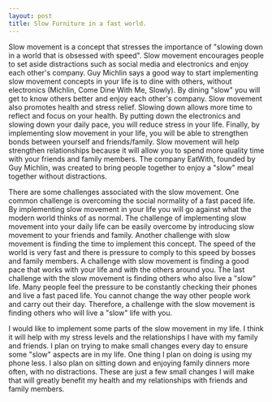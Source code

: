 ```yaml
---
layout: post
title: Slow Furniture in a fast world.
---
```


Slow movement is a concept that stresses the importance of "slowing down in a world that is obsessed with speed". Slow movement encourages people to set aside distractions such as social media and electronics and enjoy each other's company. Guy Michlin says a good way to start implementing slow movement concepts in your life is to dine with others, without electronics (Michlin, Come Dine With Me, Slowly). By dining "slow" you will get to know others better and enjoy each other's company. Slow movement also promotes health and stress relief. Slowing down allows more time to reflect and focus on your health. By putting down the electronics and slowing down your daily pace, you will reduce stress in your life. Finally, by implementing slow movement in your life, you will be able to strengthen bonds between yourself and friends/family. Slow movement will help strengthen relationships because it will allow you to spend more quality time with your friends and family members. The company EatWith, founded by Guy Michlin, was created to bring people together to enjoy a "slow" meal together without distractions.

There are some challenges associated with the slow movement. One common challenge is overcoming the social normality of a fast paced life. By implementing slow movement in your life you will go against what the modern world thinks of as normal. The challenge of implementing slow movement into your daily life can be easily overcome by introducing slow movement to your friends and family. Another challenge with slow movement is finding the time to implement this concept. The speed of the world is very fast and there is pressure to comply to this speed by bosses and family members. A challenge with slow movement is finding a good pace that works with your life and with the others around you. The last challenge with the slow movement is finding others who also live a "slow" life. Many people feel the pressure to be constantly checking their phones and live a fast paced life. You cannot change the way other people work and carry out their day. Therefore, a challenge with the slow movement is finding others who will live a "slow" life with you.

I would like to implement some parts of the slow movement in my life. I think it will help with my stress levels and the relationships I have with my family and friends. I plan on trying to make small changes every day to ensure some "slow" aspects are in my life. One thing I plan on doing is using my phone less. I also plan on sitting down and enjoying family dinners more often, with no distractions. These are just a few small changes I will make that will greatly benefit my health and my relationships with friends and family members.
